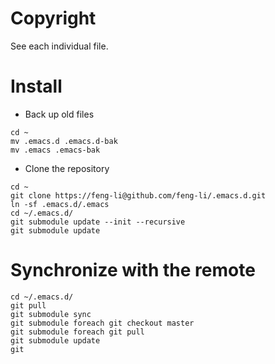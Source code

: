 # Copyright 
 
See each individual file.

# Install

* Back up old files

```
cd ~
mv .emacs.d .emacs.d-bak
mv .emacs .emacs-bak
```

* Clone the repository

```
cd ~
git clone https://feng-li@github.com/feng-li/.emacs.d.git
ln -sf .emacs.d/.emacs
cd ~/.emacs.d/
git submodule update --init --recursive
git submodule update
```

# Synchronize with the remote

```
cd ~/.emacs.d/
git pull
git submodule sync 
git submodule foreach git checkout master
git submodule foreach git pull
git submodule update
git 
```

